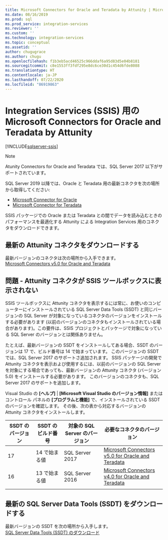 ```yaml
---
title: Microsoft Connectors for Oracle and Teradata by Attunity | Microsoft Docs
ms.date: 08/16/2019
ms.prod: sql
ms.prod_service: integration-services
ms.reviewer: ''
ms.custom: ''
ms.technology: integration-services
ms.topic: conceptual
ms.assetid: ''
author: chugugrace
ms.author: chugu
ms.openlocfilehash: f1b3eb5acd46525c966ddaf6a95d83d5e04b8181
ms.sourcegitcommit: c8e1553ff3fdf295e8dc6ce30d1c454d6fde8088
ms.translationtype: HT
ms.contentlocale: ja-JP
ms.lasthandoff: 07/22/2020
ms.locfileid: "86919863"
---
```

# <a name="microsoft-connectors-for-oracle-and-teradata-by-attunity-for-integration-services-ssis"></a>Integration Services (SSIS) 用の Microsoft Connectors for Oracle and Teradata by Attunity

[!INCLUDE[sqlserver-ssis](../includes/applies-to-version/sqlserver-ssis.md)]

> [!NOTE]
> Atunity Connectors for Oracle and Teradata では、SQL Server 2017 以下がサポートされています。
>
> SQL Server 2019 以降では、Oracle と Teradata 用の最新コネクタを次の場所から取得してください:
> - [Microsoft Connector for Oracle](data-flow/oracle-connector.md)
> - [Microsoft Connector for Teradata](data-flow/teradata-connector.md)

SSIS パッケージでの Oracle または Teradata との間でデータを読み込むときのパフォーマンスを最適化する Attunity による Integration Services 用のコネクタをダウンロードできます。

## <a name="download-the-latest-attunity-connectors"></a>最新の Attunity コネクタをダウンロードする

最新バージョンのコネクタは次の場所から入手できます。  
[Microsoft Connectors v5.0 for Oracle and Teradata](https://www.microsoft.com/download/details.aspx?id=55179)

## <a name="issue---the-attunity-connectors-arent-visible-in-the-ssis-toolbox"></a>問題 - Attunity コネクタが SSIS ツールボックスに表示されない

SSIS ツールボックスに Attunity コネクタを表示するには常に、お使いのコンピューターにインストールされている SQL Server Data Tools (SSDT) と同じバージョンの SQL Server が対象になっているコネクタのバージョンをインストールする必要があります (以前のバージョンのコネクタもインストールされている場合があります)。この要件は、SSIS プロジェクトとパッケージで対象になっている SQL Server のバージョンとは関係ありません。

たとえば、最新バージョンの SSDT をインストールしてある場合、SSDT のバージョンは 17 で、ビルド番号は 14 で始まっています。 このバージョンの SSDT では、SQL Server 2017 のサポートさ追加されます。 SSIS パッケージの開発で Attunity コネクタを表示および使用するには、以前のバージョンの SQL Server を対象にする場合であっても、最新バージョンの Attunity コネクタ (バージョン 5.0) をインストールする必要があります。 このバージョンのコネクタも、SQL Server 2017 のサポートを追加します。

Visual Studio の **[ヘルプ]**  |  **[Microsoft Visual Studio のバージョン情報]** またはコントロール パネルの **[プログラムと機能]** で、インストールされている SSDT のバージョンを確認します。 その後、次の表から対応するバージョンの Attunity コネクタをインストールします。

|SSDT のバージョン|SSDT のビルド番号|対象の SQL Server のバージョン|必要なコネクタのバージョン|
|---------|---------|---------|---------|
|17|14 で始まる値|SQL Server 2017|[Microsoft Connectors v5.0 for Oracle and Teradata](https://www.microsoft.com/download/details.aspx?id=55179)|
|16|13 で始まる値|SQL Server 2016|[Microsoft Connectors v4.0 for Oracle and Teradata](https://www.microsoft.com/download/details.aspx?id=52950)|
||||

## <a name="download-the-latest-sql-server-data-tools-ssdt"></a>最新の SQL Server Data Tools (SSDT) をダウンロードする

最新バージョンの SSDT を次の場所から入手します。  
[SQL Server Data Tools (SSDT) のダウンロード](..//ssdt/download-sql-server-data-tools-ssdt.md)
